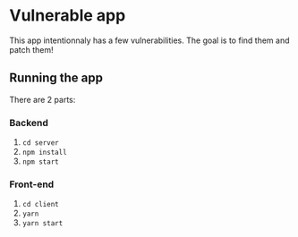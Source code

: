 # Vulnerable app

This app intentionnaly has a few vulnerabilities. The goal is to find them and patch them!

## Running the app

There are 2 parts:

### Backend

1. `cd server`
1. `npm install`
1. `npm start`

### Front-end

1. `cd client`
1. `yarn`
1. `yarn start`
